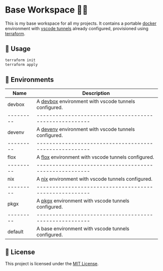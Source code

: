 # Base Workspace 🧑‍💻

This is my base workspace for all my projects. It contains a portable [docker](https://docker.com) environment with [vscode tunnels](https://code.visualstudio.com/docs/remote/tunnels) already configured, provisioned using [terraform](https://terraform.io).

## 🚀 Usage

```bash
terraform init
terraform apply
```

## 🐚 Environments

| Name   | Description                                          |
|--------|------------------------------------------------------|
| devbox  | A [devbox](https://github.com/jetpack-io/devbox) environment with vscode tunnels configured. |
|---------|------------------------------------------------------|
| devenv  | A [devenv](https://devenv.sh/) environment with vscode tunnels configured. |
|---------|------------------------------------------------------|
| flox    | A [flox](https://flox.dev/) environment with vscode tunnels configured.   |
|---------|------------------------------------------------------|
| nix     | A [nix](https://nixos.org/) environment with vscode tunnels configured.    |
|---------|------------------------------------------------------|
| pkgx    | A [pkgx](https://pkgx.sh/) environment with vscode tunnels configured.   |
|---------|------------------------------------------------------|
| default | A base environment with vscode tunnels configured.   |


## 📝 License

This project is licensed under the [MIT License](LICENSE).

